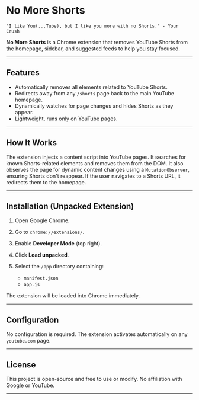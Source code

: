 # No More Shorts

`"I like You(...Tube), but I like you more with no Shorts." - Your Crush`  

**No More Shorts** is a Chrome extension that removes YouTube Shorts from the homepage, sidebar, and suggested feeds to help you stay focused.

---

## Features

* Automatically removes all elements related to YouTube Shorts.
* Redirects away from any `/shorts` page back to the main YouTube homepage.
* Dynamically watches for page changes and hides Shorts as they appear.
* Lightweight, runs only on YouTube pages.

---

## How It Works

The extension injects a content script into YouTube pages. It searches for known Shorts-related elements and removes them from the DOM. It also observes the page for dynamic content changes using a `MutationObserver`, ensuring Shorts don't reappear. If the user navigates to a Shorts URL, it redirects them to the homepage.

---

## Installation (Unpacked Extension)

1. Open Google Chrome.
2. Go to `chrome://extensions/`.
3. Enable **Developer Mode** (top right).
4. Click **Load unpacked**.
5. Select the `/app` directory containing:

   * `manifest.json`
   * `app.js`

The extension will be loaded into Chrome immediately.

---

## Configuration

No configuration is required. The extension activates automatically on any `youtube.com` page.

---

## License

This project is open-source and free to use or modify. No affiliation with Google or YouTube.

---
